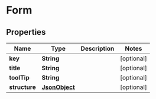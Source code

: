 

# Form


## Properties

| Name | Type | Description | Notes |
|------------ | ------------- | ------------- | -------------|
|**key** | **String** |  |  [optional] |
|**title** | **String** |  |  [optional] |
|**toolTip** | **String** |  |  [optional] |
|**structure** | [**JsonObject**](JsonObject.md) |  |  [optional] |



